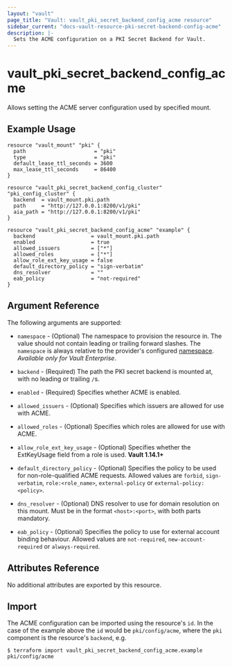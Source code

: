```yaml
---
layout: "vault"
page_title: "Vault: vault_pki_secret_backend_config_acme resource"
sidebar_current: "docs-vault-resource-pki-secret-backend-config-acme"
description: |-
  Sets the ACME configuration on a PKI Secret Backend for Vault.
---
```


# vault\_pki\_secret\_backend\_config\_acme

Allows setting the ACME server configuration used by specified mount.

## Example Usage

```hcl
resource "vault_mount" "pki" {
  path                      = "pki"
  type                      = "pki"
  default_lease_ttl_seconds = 3600
  max_lease_ttl_seconds     = 86400
}

resource "vault_pki_secret_backend_config_cluster" "pki_config_cluster" {
  backend  = vault_mount.pki.path
  path     = "http://127.0.0.1:8200/v1/pki"
  aia_path = "http://127.0.0.1:8200/v1/pki"
}

resource "vault_pki_secret_backend_config_acme" "example" {
  backend                  = vault_mount.pki.path
  enabled                  = true
  allowed_issuers          = ["*"]
  allowed_roles            = ["*"]
  allow_role_ext_key_usage = false
  default_directory_policy = "sign-verbatim"
  dns_resolver             = ""
  eab_policy               = "not-required"
}
```

## Argument Reference

The following arguments are supported:

* `namespace` - (Optional) The namespace to provision the resource in.
  The value should not contain leading or trailing forward slashes.
  The `namespace` is always relative to the provider's configured [namespace](/docs/providers/vault#namespace).
   *Available only for Vault Enterprise*.

* `backend` - (Required) The path the PKI secret backend is mounted at, with no leading or trailing `/`s.

* `enabled` - (Required) Specifies whether ACME is enabled.

* `allowed_issuers` - (Optional) Specifies which issuers are allowed for use with ACME.

* `allowed_roles` - (Optional) Specifies which roles are allowed for use with ACME.

* `allow_role_ext_key_usage` - (Optional) Specifies whether the ExtKeyUsage field from a role is used. **Vault 1.14.1+**

* `default_directory_policy` - (Optional) Specifies the policy to be used for non-role-qualified ACME requests.
  Allowed values are `forbid`, `sign-verbatim`, `role:<role_name>`, `external-policy` or `external-policy:<policy>`.

* `dns_resolver` - (Optional) DNS resolver to use for domain resolution on this mount.
  Must be in the format `<host>:<port>`, with both parts mandatory.

* `eab_policy` - (Optional) Specifies the policy to use for external account binding behaviour.
  Allowed values are `not-required`, `new-account-required` or `always-required`.

## Attributes Reference

No additional attributes are exported by this resource.

## Import

The ACME configuration can be imported using the resource's `id`. 
In the case of the example above the `id` would be `pki/config/acme`, 
where the `pki` component is the resource's `backend`, e.g.

```
$ terraform import vault_pki_secret_backend_config_acme.example pki/config/acme
```
